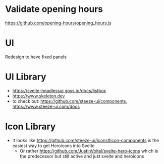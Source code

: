 # Validate opening hours

https://github.com/opening-hours/opening_hours.js

# UI

Redesign to have fixed panels

# UI Library

- https://svelte-headlessui.goss.io/docs/listbox
- https://www.skeleton.dev
- to check out: https://github.com/steeze-ui/components, https://www.steeze-ui.com/docs

# Icon Library

- It looks like https://github.com/steeze-ui/icons#icon-components is the easiest way to get Heroicons into Svelte
  - Or rather https://github.com/JustinVoitel/svelte-hero-icons which is the predecessor but still active and just svelte and heroicons
